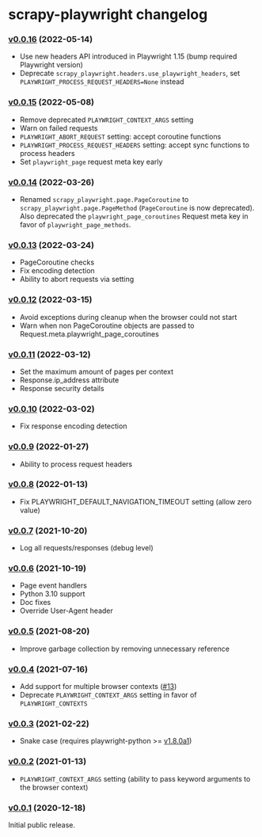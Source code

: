# scrapy-playwright changelog


### [v0.0.16](https://github.com/scrapy-plugins/scrapy-playwright/releases/tag/v0.0.16) (2022-05-14)

* Use new headers API introduced in Playwright 1.15 (bump required Playwright version)
* Deprecate `scrapy_playwright.headers.use_playwright_headers`, set `PLAYWRIGHT_PROCESS_REQUEST_HEADERS=None` instead


### [v0.0.15](https://github.com/scrapy-plugins/scrapy-playwright/releases/tag/v0.0.15) (2022-05-08)

* Remove deprecated `PLAYWRIGHT_CONTEXT_ARGS` setting
* Warn on failed requests
* `PLAYWRIGHT_ABORT_REQUEST` setting: accept coroutine functions
* `PLAYWRIGHT_PROCESS_REQUEST_HEADERS` setting: accept sync functions to process headers
* Set `playwright_page` request meta key early


### [v0.0.14](https://github.com/scrapy-plugins/scrapy-playwright/releases/tag/v0.0.14) (2022-03-26)

* Renamed `scrapy_playwright.page.PageCoroutine` to `scrapy_playwright.page.PageMethod`
  (`PageCoroutine` is now deprecated). Also deprecated the `playwright_page_coroutines`
  Request meta key in favor of `playwright_page_methods`.


### [v0.0.13](https://github.com/scrapy-plugins/scrapy-playwright/releases/tag/v0.0.13) (2022-03-24)

* PageCoroutine checks
* Fix encoding detection
* Ability to abort requests via setting


### [v0.0.12](https://github.com/scrapy-plugins/scrapy-playwright/releases/tag/v0.0.12) (2022-03-15)

* Avoid exceptions during cleanup when the browser could not start
* Warn when non PageCoroutine objects are passed to Request.meta.playwright_page_coroutines


### [v0.0.11](https://github.com/scrapy-plugins/scrapy-playwright/releases/tag/v0.0.11) (2022-03-12)

* Set the maximum amount of pages per context
* Response.ip_address attribute
* Response security details


### [v0.0.10](https://github.com/scrapy-plugins/scrapy-playwright/releases/tag/v0.0.10) (2022-03-02)

* Fix response encoding detection


### [v0.0.9](https://github.com/scrapy-plugins/scrapy-playwright/releases/tag/v0.0.9) (2022-01-27)

* Ability to process request headers


### [v0.0.8](https://github.com/scrapy-plugins/scrapy-playwright/releases/tag/v0.0.8) (2022-01-13)

* Fix PLAYWRIGHT_DEFAULT_NAVIGATION_TIMEOUT setting (allow zero value)


### [v0.0.7](https://github.com/scrapy-plugins/scrapy-playwright/releases/tag/v0.0.7) (2021-10-20)

* Log all requests/responses (debug level)


### [v0.0.6](https://github.com/scrapy-plugins/scrapy-playwright/releases/tag/v0.0.6) (2021-10-19)

* Page event handlers
* Python 3.10 support
* Doc fixes
* Override User-Agent header


### [v0.0.5](https://github.com/scrapy-plugins/scrapy-playwright/releases/tag/v0.0.5) (2021-08-20)

* Improve garbage collection by removing unnecessary reference

### [v0.0.4](https://github.com/scrapy-plugins/scrapy-playwright/releases/tag/v0.0.4) (2021-07-16)

* Add support for multiple browser contexts ([#13](https://github.com/scrapy-plugins/scrapy-playwright/pull/13))
* Deprecate `PLAYWRIGHT_CONTEXT_ARGS` setting in favor of `PLAYWRIGHT_CONTEXTS`


### [v0.0.3](https://github.com/scrapy-plugins/scrapy-playwright/releases/tag/v0.0.3) (2021-02-22)

* Snake case (requires playwright-python >= [v1.8.0a1](https://github.com/microsoft/playwright-python/releases/tag/v1.8.0a1))


### [v0.0.2](https://github.com/scrapy-plugins/scrapy-playwright/releases/tag/v0.0.2) (2021-01-13)

* `PLAYWRIGHT_CONTEXT_ARGS` setting (ability to pass keyword arguments to the browser context)

### [v0.0.1](https://github.com/scrapy-plugins/scrapy-playwright/releases/tag/v0.0.1) (2020-12-18)

Initial public release.
